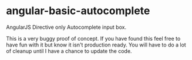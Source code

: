 # angular-basic-autocomplete
AngularJS Directive only Autocomplete input box.

This is a very buggy proof of concept. If you have found this feel free to have fun with it but know it isn't production ready. You will have to do a lot of cleanup until I have a chance to update the code.
